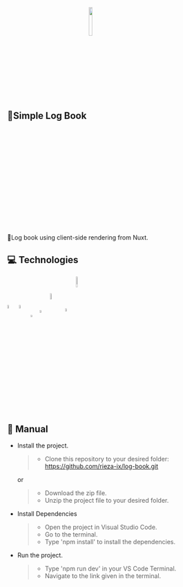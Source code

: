 <h2>
    📁Simple Log Book
    <img width="13%" style="vertical-align:middle" src="https://badgen.net/badge/status/deployed/green" />
</h2>

📝Log book using client-side rendering from Nuxt.

## 💻 Technologies

<p align="left">
    <img width="4.6%" align="center" src="https://www.svgrepo.com/show/452228/html-5.svg">
    <img width="4.6%" align="center" src="https://www.svgrepo.com/show/354431/tailwindcss-icon.svg">
    <img width="3.4%" align="center" src="https://www.svgrepo.com/show/349419/javascript.svg">
    <img width="4%" align="center" src="https://www.svgrepo.com/show/354528/vue.svg">
    <img width="6%" align="center" src="https://nuxt.com/assets/design-kit/icon-green.svg">
    <img width="4.2%" align="center" src="https://www.svgrepo.com/show/452129/vs-code.svg">
    <img width="8%" align="center" src="https://logowik.com/content/uploads/images/vercel1868.jpg">
</p>

## 📖 Manual

- Install the project.

  > - Clone this repository to your desired folder: https://github.com/rieza-ix/log-book.git

  or

  > - Download the zip file.
  > - Unzip the project file to your desired folder.

- Install Dependencies

  > - Open the project in Visual Studio Code.
  > - Go to the terminal.
  > - Type 'npm install' to install the dependencies.

- Run the project.
  > - Type 'npm run dev' in your VS Code Terminal.
  > - Navigate to the link given in the terminal.
